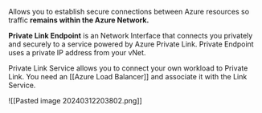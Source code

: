 Allows you to establish secure connections between Azure resources so traffic **remains within the Azure Network.**

**Private Link Endpoint** is an Network Interface that connects you privately and securely to a service powered by Azure Private Link. Private Endpoint uses a private IP address from your vNet.

Private Link Service allows you to connect your own workload to Private Link. You need an [[Azure Load Balancer]] and associate it with the Link Service.

![[Pasted image 20240312203802.png]]
